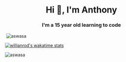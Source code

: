 <h1 align="center">Hi 👋, I'm Anthony</h1>
<h3 align="center">I'm a 15 year old learning to code</h3>



<p>&nbsp;<img align="center" src="https://github-readme-stats.vercel.app/api?username=aswasa&show_icons=true&theme=dark&locale=en" alt="aswasa" /></p>

[![willianrod's wakatime stats](https://github-readme-stats.vercel.app/api/wakatime?username=Aswasa&theme=dark)](https://github.com/anuraghazra/github-readme-stats)



<p><img align="center" src="https://github-readme-streak-stats.herokuapp.com/?user=aswasa&theme=dark" alt="aswasa" /></p>

